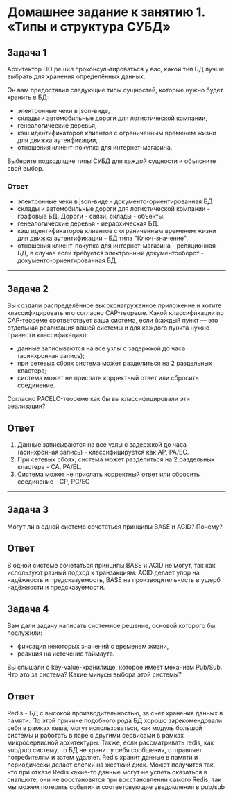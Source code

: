# Домашнее задание к занятию 1. «Типы и структура СУБД»

## Задача 1

Архитектор ПО решил проконсультироваться у вас, какой тип БД 
лучше выбрать для хранения определённых данных.

Он вам предоставил следующие типы сущностей, которые нужно будет хранить в БД:

- электронные чеки в json-виде,
- склады и автомобильные дороги для логистической компании,
- генеалогические деревья,
- кэш идентификаторов клиентов с ограниченным временем жизни для движка аутенфикации,
- отношения клиент-покупка для интернет-магазина.

Выберите подходящие типы СУБД для каждой сущности и объясните свой выбор.

### Ответ

- электронные чеки в json-виде - документо-ориентированная БД
- склады и автомобильные дороги для логистической компании - графовые БД. Дороги - связи, склады - объекты.
- генеалогические деревья - иерархическая БД.
- кэш идентификаторов клиентов с ограниченным временем жизни для движка аутентификации - БД типа "Ключ-значение".
- отношения клиент-покупка для интернет-магазина - реляционная БД, в случае если требуется электронный документооборот - документо-ориентированная БД.

---

## Задача 2

Вы создали распределённое высоконагруженное приложение и хотите классифицировать его согласно 
CAP-теореме. Какой классификации по CAP-теореме соответствует ваша система, если 
(каждый пункт — это отдельная реализация вашей системы и для каждого пункта нужно привести классификацию):

- данные записываются на все узлы с задержкой до часа (асинхронная запись);
- при сетевых сбоях система может разделиться на 2 раздельных кластера;
- система может не прислать корректный ответ или сбросить соединение.

Согласно PACELC-теореме как бы вы классифицировали эти реализации?

## Ответ

1. Данные записываются на все узлы с задержкой до часа (асинхронная запись) - классифицируется как AP, PA/EC.
2. При сетевых сбоях, система может разделиться на 2 раздельных кластера - CA, PA/EL.
3. Система может не прислать корректный ответ или сбросить соединение - CP, PC/EC

---

## Задача 3

Могут ли в одной системе сочетаться принципы BASE и ACID? Почему?

## Ответ

В одной системе сочетаться принципы BASE и ACID не могут, так как используют разный подход к транзакциям. ACID делает упор на надёжность и предсказуемость, BASE на производительность в ущерб надёжности и предсказуемости.

## Задача 4

Вам дали задачу написать системное решение, основой которого бы послужили:

- фиксация некоторых значений с временем жизни,
- реакция на истечение таймаута.

Вы слышали о key-value-хранилище, которое имеет механизм Pub/Sub. 
Что это за система? Какие минусы выбора этой системы?

## Ответ

Redis - БД с высокой производительностью, за счет хранения данных в памяти.
По этой причине подобного рода БД хорошо зарекомендовали себя в рамках кеша, могут использоваться, как модуль большой системы и работать в паре с другими сервисами в рамках микросервисной архитектуры. Также, если рассматривать redis, как sub/pub систему, то БД не хранит у себя сообщения, отправляет потребителям и затем удаляет. 
Redis хранит данные в памяти и периодически делает слепки на жесткий диск. Может получится так, что при отказе Redis какие-то данные могут не успеть оказаться в снапшоте, они не восстановятся при восстановлении самого Redis, так мы можем потерять события и соответсвующие уведомления в pub/sub


